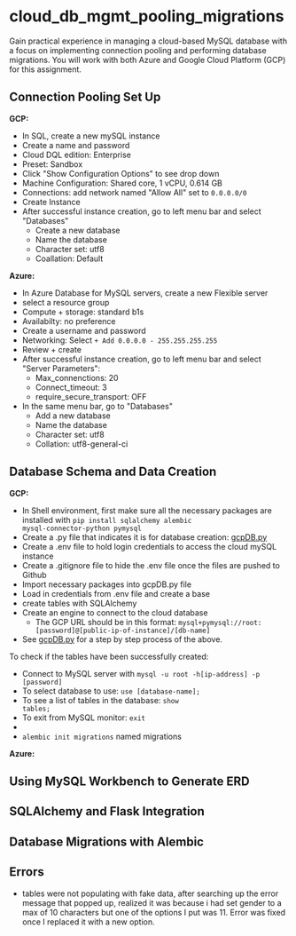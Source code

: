 # cloud_db_mgmt_pooling_migrations
Gain practical experience in managing a cloud-based MySQL database with a focus on implementing connection pooling and performing database migrations. You will work with both Azure and Google Cloud Platform (GCP) for this assignment.

## Connection Pooling Set Up 

**GCP:**  
+ In SQL, create a new mySQL instance 
+ Create a name and password
+ Cloud DQL edition: Enterprise 
+ Preset: Sandbox 
+ Click "Show Configuration Options" to see drop down
+ Machine Configuration: Shared core, 1 vCPU, 0.614 GB
+ Connections: add network named "Allow All" set to <code>0.0.0.0/0</code>
+ Create Instance
+ After successful instance creation, go to left menu bar and select "Databases"
    + Create a new database
    + Name the database
    + Character set: utf8
    + Coallation: Default

**Azure:** 
+ In Azure Database for MySQL servers, create a new Flexible server
+ select a resource group
+ Compute + storage: standard b1s
+ Availabilty: no preference 
+ Create a username and password 
+ Networking: Select <code>+ Add 0.0.0.0 - 255.255.255.255</code>
+ Review + create
+ After successful instance creation, go to left menu bar and select "Server Parameters":
    + Max_connenctions: 20
    + Connect_timeout: 3
    + require_secure_transport: OFF 
+ In the same menu bar, go to "Databases"
    + Add a new database
    + Name the database
    + Character set: utf8
    + Collation: utf8-general-ci

## Database Schema and Data Creation 

**GCP:** 
+ In Shell environment, first make sure all the necessary packages are installed with <code>pip install sqlalchemy alembic mysql-connector-python pymysql</code>
+ Create a .py file that indicates it is for database creation: [gcpDB.py](https://github.com/joyc3lin/cloud_db_mgmt_pooling_migrations/blob/main/GCP/gcpDB.py)
+ Create a .env file to hold login credentials to access the cloud mySQL instance
+ Create a .gitignore file to hide the .env file once the files are pushed to Github
+ Import necessary packages into gcpDB.py file
+ Load in credentials from .env file and create a base
+ create tables with SQLAlchemy
+ Create an engine to connect to the cloud database
    + The GCP URL should be in this format: <code>mysql+pymysql://root:[password]@[public-ip-of-instance]/[db-name]</code>
+ See [gcpDB.py](https://github.com/joyc3lin/cloud_db_mgmt_pooling_migrations/blob/main/GCP/gcpDB.py) for a step by step process of the above.
  
To check if the tables have been successfully created:
+ Connect to MySQL server with <code>mysql -u root -h[ip-address] -p [password]</code>
+ To select database to use: <code>use [database-name];</code>
+ To see a list of tables in the database: <code>show tables;</code> 
+ To exit from MySQL monitor: <code>exit</code> 
+
+ <code>alembic init migrations</code> named migrations 

**Azure:** 

## Using MySQL Workbench to Generate ERD

## SQLAlchemy and Flask Integration

## Database Migrations with Alembic

## Errors
+ tables were not populating with fake data, after searching up the error message that popped up, realized it was because i had set gender to a max of 10 characters but one of the options I put was 11. Error was fixed once I replaced it with a new option. 
